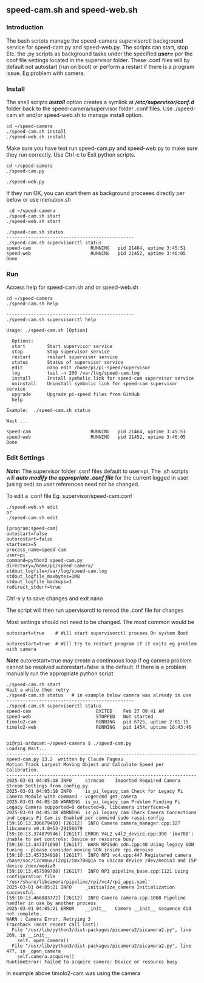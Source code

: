 ## speed-cam.sh and speed-web.sh
### Introduction
The bash scripts manage the speed-camera supervisorctl background service for speed-cam.py and speed-web.py.
The scripts can start, stop Etc. the .py scripts as background tasks under the specified ***user=*** per the conf file settings located in
the supervisor folder.
These .conf files will by default not autostart (run on boot) or perform a restart if there is a program issue.
Eg problem with camera.

### Install

The shell scripts ***install*** option creates a symlink at ***/etc/supervisor/conf.d*** folder back
to the speed-camera/supervisor folder .conf files.  Use ./speed-cam.sh and/or speed-web.sh to manage install option.

    cd ~/speed-camera
    ./speed-cam.sh install
    ./speed-web.sh install
	
Make sure you have test run speed-cam.py and speed-web.py to make sure they run correctly.
Use Ctrl-c to Exit python scripts.

    cd ~/speed-camera
    ./speed-cam.py
	
    ./speed-web.py
	
If they run OK, you can start them as background proceees directly per below or use menubox.sh

     cd ~/speed-camera
    ./speed-cam.sh start
    ./speed-web.sh start
	
	./speed-cam.sh status	
	-----------------------------------------------
	./speed-cam.sh supervisorctl status
    speed-cam                      RUNNING   pid 21464, uptime 3:45:51
    speed-web                      RUNNING   pid 21452, uptime 3:46:05
    Done	

### Run
Access help for speed-cam.sh and or speed-web.sh

    cd ~/speed-camera
    ./speed-cam.sh help

    -----------------------------------------------
    ./speed-cam.sh supervisorctl help

    Usage: ./speed-cam.sh [Option]

      Options:
      start        Start supervisor service
      stop         Stop supervisor service
      restart      restart supervisor service
      status       Status of supervisor service
      edit         nano edit /home/pi/pi-speed/supervisor
      log          tail -n 200 /var/log/speed-cam.log
      install      Install symbolic link for speed-cam supervisor service
      uninstall    Uninstall symbolic link for speed-cam supervisor service
      upgrade      Upgrade pi-speed files from GitHub
      help

    Example:  ./speed-cam.sh status

    Wait ...

    speed-cam                      RUNNING   pid 21464, uptime 3:45:51
    speed-web                      RUNNING   pid 21452, uptime 3:46:05
    Done

	
### Edit Settings 	
***Note:*** The supervisor folder .conf files default to user=pi. 
The .sh scripts will ***auto modify the appropriate .conf file***
for the current logged in user (using sed) so user references need not be changed.

To edit a .conf file Eg. supervisor/speed-cam.conf

    ./speed-web.sh edit
    or
    ./speed-cam.sh edit

	[program:speed-cam]
	autostart=false
	autorestart=false
	startsecs=5
	process_name=speed-cam
	user=pi
	command=python3 speed-cam.py
	directory=/home/pi/speed-camera/
	stdout_logfile=/var/log/speed-cam.log
	stdout_logfile_maxbytes=1MB
	stdout_logfile_backups=1
	redirect_stderr=true

Ctrl-x y to save changes and exit nano

The script will then run upervisorctl to reread the .conf file for changes

Most settings should not need to be changed. The most common would be

	autostart=true    # Will start supervisorctl procees On system Boot

	autorestart=true  # Will try to restart program if it exits eg problem with camera

***Note*** autorestart=true may create a continuous loop if eg camera problem cannot be resolved
autorestart=false is the default. If there is a problem manually run the appropriate python script

    ./speed-cam.sh start
	Wait a while then retry
	./speed-cam.sh status   # in example below camera was already in use
	-----------------------------------------------
	./speed-cam.sh supervisorctl status
	speed-cam                        EXITED    Feb 27 09:41 AM
	speed-web                        STOPPED   Not started
	timolo2-cam                      RUNNING   pid 6725, uptime 2:01:15
	timolo2-web                      RUNNING   pid 1454, uptime 16:43:46


	pi@rpi-arducam:~/speed-camera $ ./speed-cam.py
	Loading Wait...
	----------------------------------------------------------------------
	speed-cam.py 13.2  written by Claude Pageau
	Motion Track Largest Moving Object and Calculate Speed per Calibration.
	----------------------------------------------------------------------
	2025-03-01 04:05:18 INFO     strmcam    Imported Required Camera Stream Settings from config.py
	2025-03-01 04:05:18 INFO     is_pi_legacy_cam Check for Legacy Pi Camera Module with command - vcgencmd get_camera
	2025-03-01 04:05:18 WARNING  is_pi_legacy_cam Problem Finding Pi Legacy Camera supported=0 detected=0, libcamera interfaces=0
	2025-03-01 04:05:18 WARNING  is_pi_legacy_cam Check Camera Connections and Legacy Pi Cam is Enabled per command sudo raspi-config
	[59:10:13.306679480] [26112]  INFO Camera camera_manager.cpp:327 libcamera v0.4.0+53-29156679
	[59:10:13.374879946] [26117] ERROR V4L2 v4l2_device.cpp:390 'imx708': Unable to set controls: Device or resource busy
	[59:10:13.447371690] [26117]  WARN RPiSdn sdn.cpp:40 Using legacy SDN tuning - please consider moving SDN inside rpi.denoise
	[59:10:13.457334918] [26117]  INFO RPI vc4.cpp:447 Registered camera /base/soc/i2c0mux/i2c@1/imx708@1a to Unicam device /dev/media3 and ISP device /dev/media0
	[59:10:13.457599708] [26117]  INFO RPI pipeline_base.cpp:1121 Using configuration file '/usr/share/libcamera/pipeline/rpi/vc4/rpi_apps.yaml'
	2025-03-01 04:05:21 INFO     _initialize_camera Initialization successful.
	[59:10:13.466883772] [26112]  INFO Camera camera.cpp:1008 Pipeline handler in use by another process
	2025-03-01 04:05:21 ERROR    __init__   Camera __init__ sequence did not complete.
	WARN : Camera Error. Retrying 3
	Traceback (most recent call last):
	  File "/usr/lib/python3/dist-packages/picamera2/picamera2.py", line 269, in __init__
		self._open_camera()
	  File "/usr/lib/python3/dist-packages/picamera2/picamera2.py", line 477, in _open_camera
		self.camera.acquire()
	RuntimeError: Failed to acquire camera: Device or resource busy


In example above timolo2-cam was using the camera




